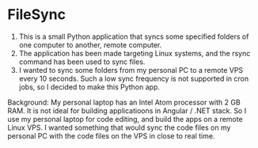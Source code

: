 # FileSync

1. This is a small Python application that syncs some specified folders of one computer to another, remote computer.
2. The application has been made targeting Linux systems, and the rsync command has been used to sync files.
3. I wanted to sync some folders from my personal PC to a remote VPS every 10 seconds. Such a low sync frequency is not supported in cron jobs, so I decided to make this Python app.

Background:
My personal laptop has an Intel Atom processor with 2 GB RAM. It is not ideal for building applicatioons in Angular / .NET stack. So I use my personal laptop for code editing, and build the apps on a remote Linux VPS. I wanted something that would sync the code files on my personal PC with the code files on the VPS in close to real time.
